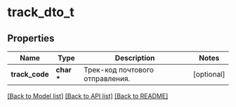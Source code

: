 # track_dto_t

## Properties
Name | Type | Description | Notes
------------ | ------------- | ------------- | -------------
**track_code** | **char \*** | Трек-код почтового отправления. | [optional] 

[[Back to Model list]](../README.md#documentation-for-models) [[Back to API list]](../README.md#documentation-for-api-endpoints) [[Back to README]](../README.md)


